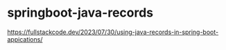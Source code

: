 # springboot-java-records

https://fullstackcode.dev/2023/07/30/using-java-records-in-spring-boot-appications/
